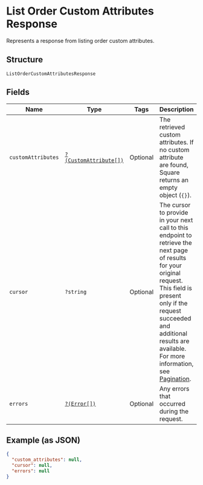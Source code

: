 
# List Order Custom Attributes Response

Represents a response from listing order custom attributes.

## Structure

`ListOrderCustomAttributesResponse`

## Fields

| Name | Type | Tags | Description | Getter | Setter |
|  --- | --- | --- | --- | --- | --- |
| `customAttributes` | [`?(CustomAttribute[])`](../../doc/models/custom-attribute.md) | Optional | The retrieved custom attributes. If no custom attribute are found, Square returns an empty object (`{}`). | getCustomAttributes(): ?array | setCustomAttributes(?array customAttributes): void |
| `cursor` | `?string` | Optional | The cursor to provide in your next call to this endpoint to retrieve the next page of results for your original request.<br>This field is present only if the request succeeded and additional results are available.<br>For more information, see [Pagination](https://developer.squareup.com/docs/working-with-apis/pagination). | getCursor(): ?string | setCursor(?string cursor): void |
| `errors` | [`?(Error[])`](../../doc/models/error.md) | Optional | Any errors that occurred during the request. | getErrors(): ?array | setErrors(?array errors): void |

## Example (as JSON)

```json
{
  "custom_attributes": null,
  "cursor": null,
  "errors": null
}
```

